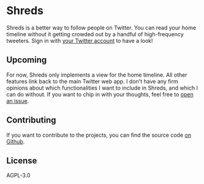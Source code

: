 # Shreds

Shreds is a better way to follow people on Twitter. You can read your home timeline without it getting crowded out by a handful of high-frequency tweeters. Sign in with [your Twitter account](https://shreds.news/login) to have a look!

## Upcoming

For now, Shreds only implements a view for the home timeline. All other features link back to the main Twitter web app. I don't have any firm opinions about which functionalities I want to include in Shreds, and which I can do without. If you want to chip in with your thoughts, feel free to [open an issue](https://github.com/brechtcs/shreds.news/issues).

## Contributing

If you want to contribute to the projects, you can find the source code [on Github](https://github.com/brechtcs/shreds.news).

## License

AGPL-3.0
